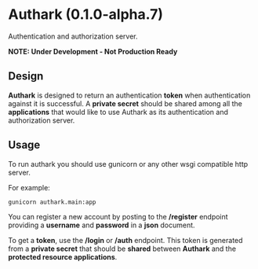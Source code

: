 # Authark (0.1.0-alpha.7)

Authentication and authorization server.

**NOTE: Under Development - Not Production Ready**
## Design

**Authark** is designed to return an authentication **token** when authentication against it is successful. A **private secret** should be shared among all the **applications** that would like to use Authark as its authentication and authorization server.

## Usage

To run authark you should use gunicorn or any other wsgi compatible http server.

For example:

```
gunicorn authark.main:app
```

You can register a new account by posting to the **/register** endpoint providing a **username** and **password** in a **json** document.

To get a **token**, use the **/login** or **/auth** endpoint. This token is generated from a **private secret** that should be **shared** between **Authark** and the **protected resource applications**.
